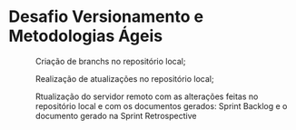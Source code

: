 <h1>Desafio Versionamento e Metodologias Ágeis</h1>
<div>
  <ul>
    <ul>Criação de branchs no repositório local;</ul>
    <ul>Realização de atualizações no repositório local;</ul>
    <ul>Rtualização do servidor remoto com as alterações feitas no repositório local e com os documentos gerados: Sprint Backlog e o documento gerado na Sprint Retrospective</ul>
  </ul>
</div>

